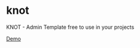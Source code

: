 # knot
KNOT - Admin Template free to use in your projects 


[Demo](http://preview.bootstrap.guru/knot/)
